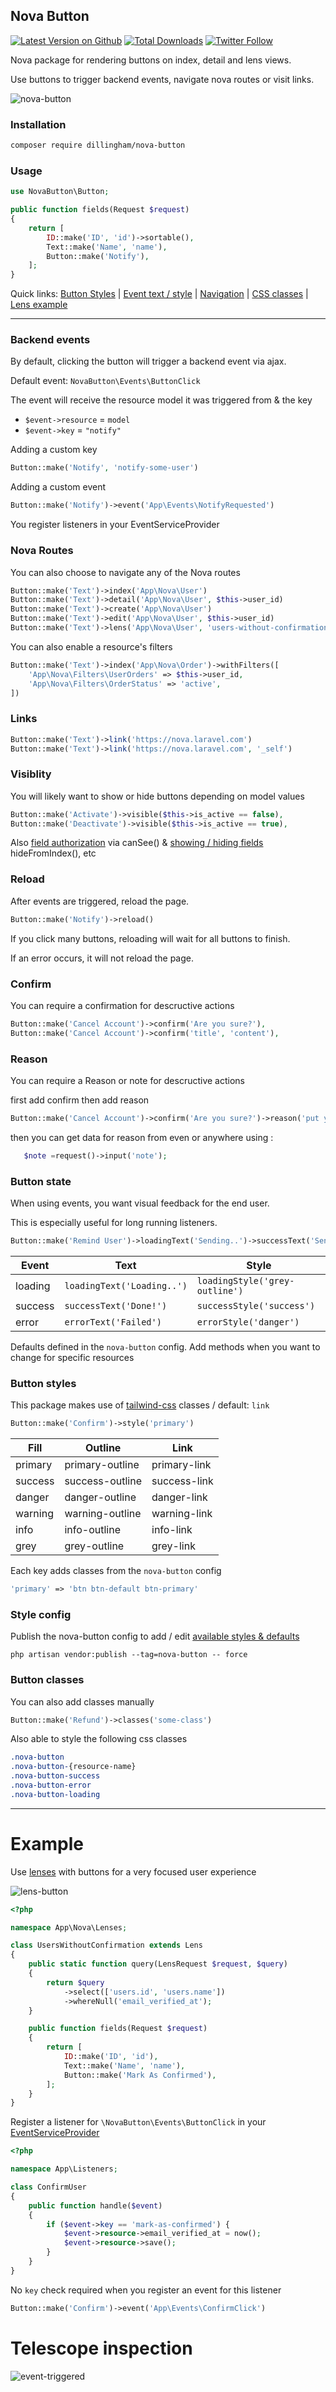 ## Nova Button

[![Latest Version on Github](https://img.shields.io/github/release/dillingham/nova-button.svg?style=flat-square)](https://packagist.org/packages/dillingham/nova-button)
[![Total Downloads](https://img.shields.io/packagist/dt/dillingham/nova-button.svg?style=flat-square)](https://packagist.org/packages/dillingham/nova-button) [![Twitter Follow](https://img.shields.io/twitter/follow/dillinghammm?color=%231da1f1&label=Twitter&logo=%231da1f1&logoColor=%231da1f1&style=flat-square)](https://twitter.com/dillinghammm)

Nova package for rendering buttons on index, detail and lens views.

Use buttons to trigger backend events, navigate nova routes or visit links.

![nova-button](https://user-images.githubusercontent.com/29180903/50742708-dffeb600-11dc-11e9-9eed-36f42166c7c4.png)

### Installation

```bash
composer require dillingham/nova-button
```

### Usage

```php
use NovaButton\Button;
```
```php
public function fields(Request $request)
{
    return [
        ID::make('ID', 'id')->sortable(),
        Text::make('Name', 'name'),
        Button::make('Notify'),
    ];
}
```

Quick links: [Button Styles](https://github.com/dillingham/nova-button#button-styles) | [Event text / style](https://github.com/dillingham/nova-button#button-state) | [Navigation](https://github.com/dillingham/nova-button#button-navigation) | [CSS classes](https://github.com/dillingham/nova-button#button-classes) | [Lens example](https://github.com/dillingham/nova-button#example)

---

### Backend events

By default, clicking the button will trigger a backend event via ajax.

Default event: `NovaButton\Events\ButtonClick`

The event will receive the resource model it was triggered from & the key

- `$event->resource` = `model`
- `$event->key` = `"notify"`

Adding a custom key

```php
Button::make('Notify', 'notify-some-user')
```
Adding a custom event
```php
Button::make('Notify')->event('App\Events\NotifyRequested')
```

You register listeners in your EventServiceProvider

### Nova Routes

You can also choose to navigate any of the Nova routes

```php
Button::make('Text')->index('App\Nova\User')
Button::make('Text')->detail('App\Nova\User', $this->user_id)
Button::make('Text')->create('App\Nova\User')
Button::make('Text')->edit('App\Nova\User', $this->user_id)
Button::make('Text')->lens('App\Nova\User', 'users-without-confirmation')
```
You can also enable a resource's filters 
```php
Button::make('Text')->index('App\Nova\Order')->withFilters([
    'App\Nova\Filters\UserOrders' => $this->user_id,
    'App\Nova\Filters\OrderStatus' => 'active',
])
```

### Links
```php
Button::make('Text')->link('https://nova.laravel.com')
Button::make('Text')->link('https://nova.laravel.com', '_self')
```

### Visiblity

You will likely want to show or hide buttons depending on model values
```php
Button::make('Activate')->visible($this->is_active == false),
Button::make('Deactivate')->visible($this->is_active == true),
```

Also [field authorization](https://nova.laravel.com/docs/1.0/resources/authorization.html#fields) via canSee() & [showing / hiding fields](https://nova.laravel.com/docs/1.0/resources/fields.html#showing-hiding-fields) hideFromIndex(), etc

### Reload
After events are triggered, reload the page. 

```php
Button::make('Notify')->reload()
```
If you click many buttons, reloading will wait for all buttons to finish.

If an error occurs, it will not reload the page.


### Confirm
You can require a confirmation for descructive actions

```php
Button::make('Cancel Account')->confirm('Are you sure?'),
Button::make('Cancel Account')->confirm('title', 'content'),
```
### Reason
You can require a Reason or note for descructive actions 

first add confirm then add reason

```php
Button::make('Cancel Account')->confirm('Are you sure?')->reason('put your reason'),
```
then you can get data for reason from even or anywhere using : 

```php
   $note =request()->input('note');
```
### Button state
When using events, you want visual feedback for the end user.

This is especially useful for long running listeners.

```php
Button::make('Remind User')->loadingText('Sending..')->successText('Sent!')
```

| Event | Text | Style |
| -- | -- | -- |
| loading | `loadingText('Loading..')` | `loadingStyle('grey-outline')` |
| success | `successText('Done!')` | `successStyle('success')` |
| error | `errorText('Failed')` | `errorStyle('danger')` |

Defaults defined in the `nova-button` config. Add methods when you want to change for specific resources


### Button styles

This package makes use of [tailwind-css](https://tailwindcss.com) classes / default: `link`

```php
Button::make('Confirm')->style('primary')
```

| Fill  | Outline | Link |
|---|---|---|
| primary | primary-outline | primary-link |
| success | success-outline | success-link |
| danger | danger-outline | danger-link |
| warning | warning-outline | warning-link |
| info | info-outline | info-link |
| grey | grey-outline | grey-link |

Each key adds classes from the `nova-button` config
```php
'primary' => 'btn btn-default btn-primary'
```

### Style config
Publish the nova-button config to add / edit [available styles & defaults](https://github.com/dillingham/nova-button/blob/master/config/nova-button.php) 
```
php artisan vendor:publish --tag=nova-button -- force
```

### Button classes

You can also add classes manually

```php
Button::make('Refund')->classes('some-class')
```
Also able to style the following css classes

```css
.nova-button
.nova-button-{resource-name}
.nova-button-success
.nova-button-error
.nova-button-loading
```

---

# Example

Use [lenses](https://nova.laravel.com/docs/1.0/lenses/defining-lenses.html) with buttons for a very focused user experience 

![lens-button](https://user-images.githubusercontent.com/29180903/50742642-31f30c00-11dc-11e9-96c2-e0534e963aed.png)

```php
<?php

namespace App\Nova\Lenses;

class UsersWithoutConfirmation extends Lens
{
    public static function query(LensRequest $request, $query)
    {
        return $query
            ->select(['users.id', 'users.name'])
            ->whereNull('email_verified_at');
    }

    public function fields(Request $request)
    {
        return [
            ID::make('ID', 'id'),
            Text::make('Name', 'name'),
            Button::make('Mark As Confirmed'),
        ];
    }
}
```
Register a listener for `\NovaButton\Events\ButtonClick` in your [EventServiceProvider](https://laravel.com/docs/5.7/events)
```php
<?php

namespace App\Listeners;

class ConfirmUser
{
    public function handle($event)
    {
        if ($event->key == 'mark-as-confirmed') {
            $event->resource->email_verified_at = now();
            $event->resource->save();
        }
    }
}
```
No `key` check required when you register an event for this listener

```php
Button::make('Confirm')->event('App\Events\ConfirmClick')
```

# Telescope inspection

![event-triggered](https://user-images.githubusercontent.com/29180903/50742633-1a1b8800-11dc-11e9-8a2d-5ec70d3fcae4.png)
